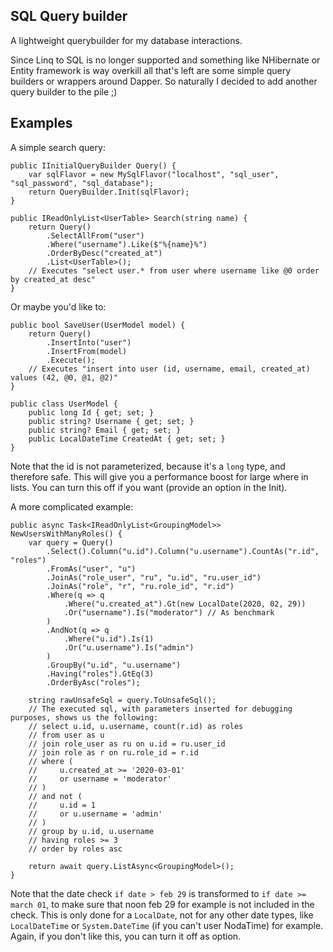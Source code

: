 SQL Query builder
------------------
A lightweight querybuilder for my database interactions.

Since Linq to SQL is no longer supported and something like NHibernate or Entity framework is way
overkill all that's left are some simple query builders or wrappers around Dapper.
So naturally I decided to add another query builder to the pile ;)

Examples
---------
A simple search query:
```
public IInitialQueryBuilder Query() {
    var sqlFlavor = new MySqlFlavor("localhost", "sql_user", "sql_password", "sql_database");
    return QueryBuilder.Init(sqlFlavor);
}

public IReadOnlyList<UserTable> Search(string name) {
    return Query()
        .SelectAllFrom("user")
        .Where("username").Like($"%{name}%")
        .OrderByDesc("created_at")
        .List<UserTable>();
    // Executes "select user.* from user where username like @0 order by created_at desc"
}
```

Or maybe you'd like to:
```
public bool SaveUser(UserModel model) {
    return Query()
        .InsertInto("user")
        .InsertFrom(model)
        .Execute();
    // Executes "insert into user (id, username, email, created_at) values (42, @0, @1, @2)"
}

public class UserModel {
    public long Id { get; set; }
    public string? Username { get; set; }
    public string? Email { get; set; }
    public LocalDateTime CreatedAt { get; set; }
}
```
Note that the id is not parameterized, because it's a `long` type, and therefore safe. This will
give you a performance boost for large where in lists.
You can turn this off if you want (provide an option in the Init).

A more complicated example:
```
public async Task<IReadOnlyList<GroupingModel>> NewUsersWithManyRoles() {
    var query = Query()
        .Select().Column("u.id").Column("u.username").CountAs("r.id", "roles")
        .FromAs("user", "u")
        .JoinAs("role_user", "ru", "u.id", "ru.user_id")
        .JoinAs("role", "r", "ru.role_id", "r.id")
        .Where(q => q
            .Where("u.created_at").Gt(new LocalDate(2020, 02, 29))
            .Or("username").Is("moderator") // As benchmark
        )
        .AndNot(q => q
            .Where("u.id").Is(1)
            .Or("u.username").Is("admin")
        )
        .GroupBy("u.id", "u.username")
        .Having("roles").GtEq(3)
        .OrderByAsc("roles");

    string rawUnsafeSql = query.ToUnsafeSql();
    // The executed sql, with parameters inserted for debugging purposes, shows us the following:
    // select u.id, u.username, count(r.id) as roles
    // from user as u
    // join role_user as ru on u.id = ru.user_id
    // join role as r on ru.role_id = r.id
    // where (
    //     u.created_at >= '2020-03-01'
    //     or username = 'moderator'
    // )
    // and not (
    //     u.id = 1
    //     or u.username = 'admin'
    // )
    // group by u.id, u.username
    // having roles >= 3
    // order by roles asc

    return await query.ListAsync<GroupingModel>();
}
```
Note that the date check `if date > feb 29` is transformed to `if date >= march 01`, to make sure
that noon feb 29 for example is not included in the check. This is only done for a `LocalDate`, not
for any other date types, like `LocalDateTime` or `System.DateTime` (if you can't user NodaTime) for
example.
Again, if you don't like this, you can turn it off as option.
